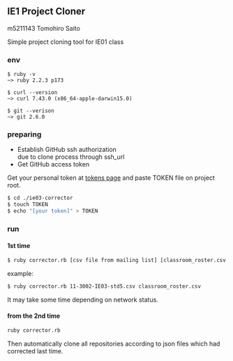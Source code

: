 ## IE1 Project Cloner
m5211143 Tomohiro Saito

Simple project cloning tool for IE01 class

### env
```
$ ruby -v  
~> ruby 2.2.3 p173  

$ curl --version  
~> curl 7.43.0 (x86_64-apple-darwin15.0)  

$ git --verison  
~> git 2.6.0
```

### preparing
- Establish GitHub ssh authorization  
due to clone process through ssh_url
- Get GitHub access token  

Get your personal token at [tokens page](https://github.com/settings/tokens) and paste TOKEN file on project root.

```sh
$ cd ./ie03-corrector
$ touch TOKEN
$ echo "[your token]" > TOKEN
```

### run
#### 1st time

```sh
$ ruby corrector.rb [csv file from mailing list] [classroom_roster.csv file from GitHub classroom page]
```

example:
```sh
$ ruby corrector.rb 11-3002-IE03-std5.csv classroom_roster.csv
```

It may take some time depending on network status.

#### from the 2nd time

```sh
ruby corrector.rb
```

Then automatically clone all repositories according to json files which had corrected last time.
